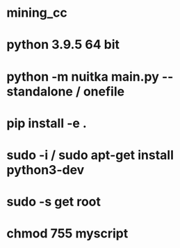 # mining_cc
# python 3.9.5 64 bit
# python -m nuitka main.py --standalone / onefile
# pip install -e .

# sudo -i / sudo apt-get install python3-dev

# sudo -s get root

# chmod 755 myscript